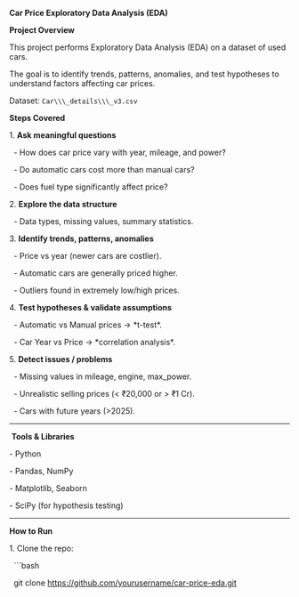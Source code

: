 **Car Price Exploratory Data Analysis (EDA)**



**Project Overview**

This project performs Exploratory Data Analysis (EDA) on a dataset of used cars.

The goal is to identify trends, patterns, anomalies, and test hypotheses to understand factors affecting car prices.



Dataset: `Car\\\_details\\\_v3.csv`



**Steps Covered**

1\.  **Ask meaningful questions**

   - How does car price vary with year, mileage, and power?

   - Do automatic cars cost more than manual cars?

   - Does fuel type significantly affect price?



2\.  **Explore the data structure**

   - Data types, missing values, summary statistics.



3\.  **Identify trends, patterns, anomalies**

   - Price vs year (newer cars are costlier).

   - Automatic cars are generally priced higher.

   - Outliers found in extremely low/high prices.



4\.  **Test hypotheses \& validate assumptions**

   - Automatic vs Manual prices → \*t-test\*.

   - Car Year vs Price → \*correlation analysis\*.



5\.  **Detect issues / problems**

   - Missing values in mileage, engine, max\_power.

   - Unrealistic selling prices (< ₹20,000 or > ₹1 Cr).

   - Cars with future years (>2025).



---



&nbsp;**Tools \& Libraries**

\- Python

\- Pandas, NumPy

\- Matplotlib, Seaborn

\- SciPy (for hypothesis testing)



---



 **How to Run**

1\. Clone the repo:

   ```bash

   git clone https://github.com/yourusername/car-price-eda.git

